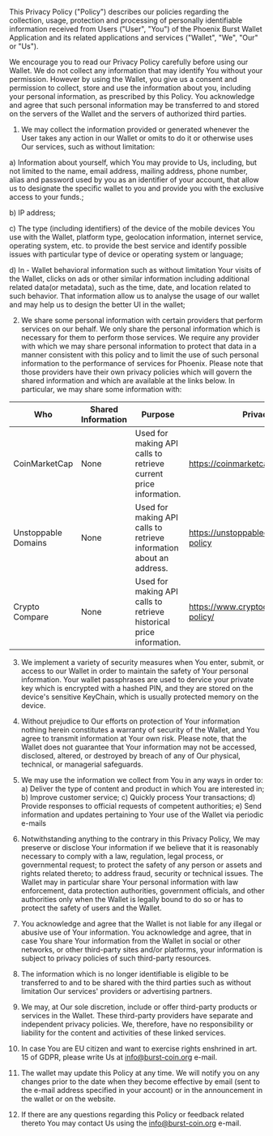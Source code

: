 This Privacy Policy ("Policy") describes our policies regarding the collection, usage, protection and processing of personally identifiable information received from Users ("User", "You") of the Phoenix Burst Wallet Application and its related applications and services ("Wallet", "We", "Our" or "Us").

We encourage you to read our Privacy Policy carefully before using our Wallet. We do not collect any information that may identify You without your permission. However by using the Wallet, you give us a consent and permission to collect, store and use the information about you, including your personal information, as prescribed by this Policy. You acknowledge and agree that such personal information may be transferred to and stored on the servers of the Wallet and the servers of authorized third parties.

1. We may collect the information provided or generated whenever the User takes any action in our Wallet or omits to do it or otherwise uses Our services, such as without limitation:

  a) Information about yourself, which You may provide to Us, including, but not limited to the name, email address, mailing address, phone number, alias and password used by you as an identifier of your account, that allow us to designate the specific wallet to you and provide you with the exclusive access to your funds.;

  b) IP address;

  c) The type (including identifiers) of the device of the mobile devices You use with the Wallet, platform type, geolocation information, internet service, operating system, etc. to provide the best service and identify possible issues with particular type of device or operating system or language;

  d) In - Wallet behavioral information such as without limitation Your visits of the Wallet, clicks on ads or other similar information including additional related data(or metadata), such as the time, date, and location related to such behavior. That information allow us to analyse the usage of our wallet and may help us to design the better UI in the wallet;

2. We share some personal information with certain providers that perform services on our behalf. We only share the personal information which is necessary for them to perform those services. We require any provider with which we may share personal information to protect that data in a manner consistent with this policy and to limit the use of such personal information to the performance of services for Phoenix. Please note that those providers have their own privacy policies which will govern the shared information and which are available at the links below. In particular, we may share some information with:

| Who                 | Shared Information | Purpose                                                             | Privacy Policy                                |
|---------------------|--------------------|---------------------------------------------------------------------|-----------------------------------------------|
| CoinMarketCap       | None               | Used for making API calls to retrieve current price information.    | https://coinmarketcap.com/privacy/            |
| Unstoppable Domains | None               | Used for making API calls to retrieve information about an address. | https://unstoppabledomains.com/privacy-policy |
| Crypto Compare      | None               | Used for making API calls to retrieve historical price information. | https://www.cryptocompare.com/privacy-policy/ |


3. We implement a variety of security measures when You enter, submit, or access to our Wallet in order to maintain the safety of Your personal information. Your wallet passphrases are used to dervice your private key which is encrypted with a hashed PIN, and they are stored on the device's sensitive KeyChain, which is usually protected memory on the device.

4. Without prejudice to Our efforts on protection of Your information nothing herein constitutes a warranty of security of the Wallet, and You agree to transmit information at Your own risk. Please note, that the Wallet does not guarantee that Your information may not be accessed, disclosed, altered, or destroyed by breach of any of Our physical, technical, or managerial safeguards.

5. We may use the information we collect from You in any ways in order to:
  a) Deliver the type of content and product in which You are interested in;
  b) Improve customer service;
  c) Quickly process Your transactions;
  d) Provide responses to official requests of competent authorities;
  e) Send information and updates pertaining to Your use of the Wallet via periodic e-mails

6. Notwithstanding anything to the contrary in this Privacy Policy, We may preserve or disclose Your information if we believe that it is reasonably necessary to comply with a law, regulation, legal process, or governmental request; to protect the safety of any person or assets and rights related thereto; to address fraud, security or technical issues. The Wallet may in particular share Your personal information with law enforcement, data protection authorities, government officials, and other authorities only when the Wallet is legally bound to do so or has to protect the safety of users and the Wallet.

7. You acknowledge and agree that the Wallet is not liable for any illegal or abusive use of Your information. You acknowledge and agree, that in case You share Your information from the Wallet in social or other networks, or other third-party sites and/or platforms, your information is subject to privacy policies of such third-party resources.

8. The information which is no longer identifiable is eligible to be transferred to and to be shared with the third parties such as without limitation Our services' providers or advertising partners.

9. We may, at Our sole discretion, include or offer third-party products or services in the Wallet. These third-party providers have separate and independent privacy policies. We, therefore, have no responsibility or liability for the content and activities of these linked services.

10. In case You are EU citizen and want to exercise rights enshrined in art. 15 of GDPR, please write Us at info@burst-coin.org e-mail.

11. The wallet may update this Policy at any time. We will notify you on any changes prior to the date when they become effective by email (sent to the e-mail address specified in your account) or in the announcement in the wallet or on the website.

12. If there are any questions regarding this Policy or feedback related thereto You may contact Us using the info@burst-coin.org e-mail.